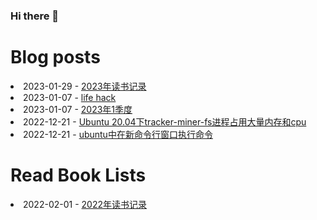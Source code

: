 ### Hi there 👋

<!--
**deletefromuser/deletefromuser** is a ✨ _special_ ✨ repository because its `README.md` (this file) appears on your GitHub profile.

Here are some ideas to get you started:

- 🔭 I’m currently working on ...
- 🌱 I’m currently learning ...
- 👯 I’m looking to collaborate on ...
- 🤔 I’m looking for help with ...
- 💬 Ask me about ...
- 📫 How to reach me: ...
- 😄 Pronouns: ...
- ⚡ Fun fact: ...
-->

# Blog posts
<!-- BLOG-POST-LIST:START -->
<li>2023-01-29 - <a href="https://deletefromuser.github.io/read/2023012901/" rel="nofollow">2023年读书记录</a></li><li>2023-01-07 - <a href="https://deletefromuser.github.io/life/2023010101/" rel="nofollow">life hack</a></li><li>2023-01-07 - <a href="https://deletefromuser.github.io/watch/2023010101/" rel="nofollow">2023年1季度</a></li><li>2022-12-21 - <a href="https://deletefromuser.github.io/prob/2022122101/" rel="nofollow">Ubuntu 20.04下tracker-miner-fs进程占用大量内存和cpu</a></li><li>2022-12-21 - <a href="https://deletefromuser.github.io/bash/2022122101/" rel="nofollow">ubuntu中在新命令行窗口执行命令</a></li>
<!-- BLOG-POST-LIST:END -->

# Read Book Lists
<!-- READ-BOOK-LIST:START -->
<li>2022-02-01 - <a href="https://deletefromuser.github.io/read/2022030701/" rel="nofollow">2022年读书记录</a></li>
<!-- READ-BOOK-LIST:END -->
